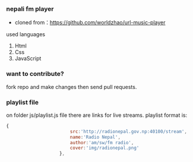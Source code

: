 ### nepali fm player

* cloned from：https://github.com/worldzhao/url-music-player

used languages
1. Html
2. Css
3. JavaScript

### want to contribute?

fork repo and make changes then send pull requests.

### playlist file

on folder js/playlist.js file there are links for live streams.
playlist format is:
 
```javascript
{
                        src:'http://radionepal.gov.np:40100/stream',
                        name:'Radio Nepal',
                        author:'am/sw/fm radio',
                        cover:'img/radionepal.png'
                    }, 
```
